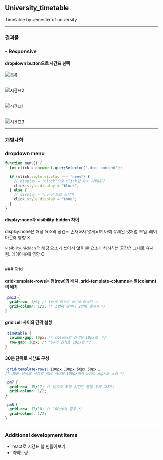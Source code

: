 ## University_timetable

Timetable by semester of university

---

### 결과물

### - Responsive

#### dropdown button으로 시간표 선택

![목록](https://user-images.githubusercontent.com/63100352/109503248-5eb1be00-7add-11eb-9998-c4bc5f1fd2cc.PNG)
<br />
<br />

![시간표2](https://user-images.githubusercontent.com/63100352/109503010-185c5f00-7add-11eb-85b8-808e343c3f8c.jpg)
<br />
<br />

![시간표1](https://user-images.githubusercontent.com/63100352/109503006-172b3200-7add-11eb-9567-569c34f52aa4.jpg)
<br />
<br />

![시간표3](https://user-images.githubusercontent.com/63100352/109503018-1b574f80-7add-11eb-916c-a6cb598038f0.jpg)

---

### 개발사항

### dropdown menu

```js
function menu() {
  let click = document.querySelector(".drop-content");

  if (click.style.display === "none") {
    // display = "block"으로 click한 요소 나타내기
    click.style.display = "block";
  } else {
    // display = "none"으로 숨기기
    click.style.display = "none";
  }
}
```

#### display:none과 visibility:hidden 차이

display:none은 해당 요소의 공간도 존재하지 않게되며 아예 삭제된 것처럼 보임.
레이아웃에 영향 X

visibility:hidden은 해당 요소가 보이지 않을 뿐 요소가 차지하는 공간은 그대로 유지됨. 레이아웃에 영향 O

<br />
### Grid

#### grid-template-rows는 행(row)의 배치, grid-template-columns는 열(column)의 배치

```css
.pm12 {
  grid-row: 5/6; /* 5번째 행부터 6번째 행까지 */
  grid-column: 1/2; /* 1번째 열부터 2번째 열까지 */
}
```

#### grid cell 사이의 간격 설정

```css
.timetable {
  column-gap: 10px; /* column의 간격을 10px로  */
  row-gap: 10px; /* row의 간격을 10px로 */
}
```

#### 30분 단위로 시간표 구성

```css
.grid-template-rows: 100px 100px 50px 50px …
/* 30분 단위로 구성할 해당 시간을 100px에서 50px 50px로 쪼갬 */ 

.pm7 {
  grid-row: 15/17; /* 반으로 쪼갠 시간은 행을 두개 차지*/
  grid-column: 1/2;
}

.pm8 {
  grid-row: 17/18; /* 100px의 경우 */
  grid-column: 1/2;
}
```
---
### Additional development items

* react로 시간표 웹 만들어보기
* 리팩토링
